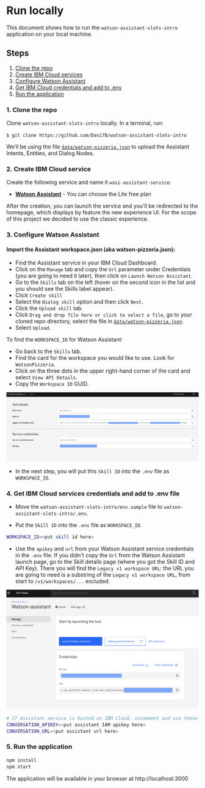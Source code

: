 # Run locally

This document shows how to run the `watson-assistant-slots-intro` application on your local machine.

## Steps

1. [Clone the repo](#1-clone-the-repo)
2. [Create IBM Cloud services](#2-create-ibm-cloud-services)
3. [Configure Watson Assistant](#3-configure-watson-assistant)
4. [Get IBM Cloud credentials and add to .env](#4-get-ibm-cloud-services-credentials-and-add-to-env-file)
5. [Run the application](#5-run-the-application)

### 1. Clone the repo

Clone `watson-assistant-slots-intro` locally. In a terminal, run:

  `$ git clone https://github.com/Dani7B/watson-assistant-slots-intro`

We’ll be using the file [`data/watson-pizzeria.json`](../../data/watson-pizzeria.json) to upload
the Assistant Intents, Entities, and Dialog Nodes.

### 2. Create IBM Cloud service

Create the following service and name it `wasi-assistant-service`:

* [**Watson Assistant**](https://cloud.ibm.com/catalog/services/watson-assistant) - You can choose the Lite free plan

After the creation, you can launch the service and you'll be redirected to the homepage, which displays by feature the new experience UI. For the scope of this project we decided to use the classic experience.



### 3. Configure Watson Assistant

#### Import the Assistant workspace.json (aka watson-pizzeria.json):

* Find the Assistant service in your IBM Cloud Dashboard.
* Click on the `Manage` tab and copy the `Url` parameter under Credentials (you are going to need it later), then click on `Launch Watson Assistant`.
* Go to the `Skills` tab on the left (hover on the second icon in the list and you should see the Skills label appear).
* Click `Create skill`
* Select the `Dialog skill` option and then click `Next`.
* Click the `Upload skill` tab.
* Click `Drag and drop file here or click to select a file`, go to your cloned repo directory, select the file in [`data/watson-pizzeria.json`](../../data/watson-pizzeria.json).
* Select `Upload`.

</p>

To find the `WORKSPACE_ID` for Watson Assistant:

* Go back to the `Skills` tab.
* Find the card for the workspace you would like to use. Look for `WatsonPizzeria`.
* Click on the three dots in the upper right-hand corner of the card and select `View API Details`.
* Copy the `Workspace ID` GUID.

!["Get Skill ID"](images/credentials.png)

* In the next step, you will put this `Skill ID` into the `.env` file as `WORKSPACE_ID`.

### 4. Get IBM Cloud services credentials and add to .env file

* Move the `watson-assistant-slots-intro/env.sample` file to `watson-assistant-slots-intro/.env`.

* Put the `Skill ID` into the `.env` file as `WORKSPACE_ID`.

```bash
WORKSPACE_ID=<put skill id here>
```
<p>

* Use the `apikey` and `url` from your Watson Assistant service credentials in the `.env` file. If you didn't copy the `Url` from the Watson Assistant launch page, go to the Skill details page (where you got the Skill ID and API Key). There you will find the `Legacy v1 workspace URL`: the URL you are going to need is a substring of the `Legacy v1 workspace URL`, from start to `/v1/workspaces/...` excluded.

!["Assistant Credentials"](images/launch-page.png)

```bash
# If Assistant service is hosted on IBM Cloud, uncomment and use these variables for IAM Authentication
CONVERSATION_APIKEY=<put assistant IAM apikey here>
CONVERSATION_URL=<put assistant url here>
```

</p>

### 5. Run the application

```bash
npm install
npm start
```

The application will be available in your browser at http://localhost:3000
